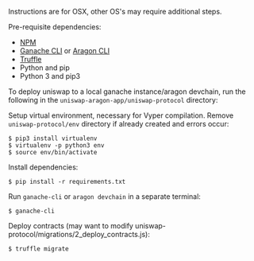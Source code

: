 Instructions are for OSX, other OS's may require additional steps.

Pre-requisite dependencies:
- [NPM](https://nodejs.org/en/download/)
- [Ganache CLI](https://github.com/trufflesuite/ganache-cli) or [Aragon CLI](https://github.com/aragon/aragon-cli)
- [Truffle](https://github.com/trufflesuite/truffle)
- Python and pip
- Python 3 and pip3

To deploy uniswap to a local ganache instance/aragon devchain, run the following in the `uniswap-aragon-app/uniswap-protocol` directory:

Setup virtual environment, necessary for Vyper compilation. Remove `uniswap-protocol/env` directory if already created and errors occur:
```
$ pip3 install virtualenv
$ virtualenv -p python3 env
$ source env/bin/activate
```

Install dependencies:
```
$ pip install -r requirements.txt
```

Run `ganache-cli` or `aragon devchain` in a separate terminal:
```
$ ganache-cli
```

Deploy contracts (may want to modify uniswap-protocol/migrations/2_deploy_contracts.js):
```
$ truffle migrate
```
